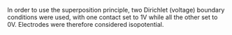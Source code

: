 In order to use the superposition principle, two Dirichlet (voltage) boundary conditions were used, with one contact
set to 1V while all the other set to 0V. Electrodes were therefore considered isopotential.
